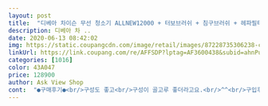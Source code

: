 ```yaml
---
layout: post 
title:  "디베아 차이슨 무선 청소기 ALLNEW12000 + 터보브러쉬 + 침구브러쉬 + 헤파필터 2p, 혼합 색상" 
description: 디베아 차 ..
date: 2020-06-13 08:42:02 
img: https://static.coupangcdn.com/image/retail/images/87228735306238-cfc227ab-1cde-474c-9970-05c8845d0f21.jpg 
linkUrl: https://link.coupang.com/re/AFFSDP?lptag=AF3600438&subid=ahnPublicAsk&pageKey=270123932&itemId=848194537&vendorItemId=5156447743&traceid=V0-113-d3e27957787883bd 
categories: [1016] 
color: 43A047 
price: 128900 
author: Ask View Shop 
cont:  "●구매후기●<br/>구성도 좋고<br/>구성이 골고루 좋더라고요.<br/>^^<br/>구입후 잘 사용하다가 갑자기 모터가 작동하지 않아서 나우홈 카카오톡 채팅으로 연락을 했더니 두말 않고 교환해주셨어요<br/>굳이 지금 리뷰를 쓰러 온 이유는 나우홈의 AS때문입니다<br/>그게 먼지도 더 잘 보이게 해주고 좋네요.<br/>^^<br/>그때도 나우홈에서 회수 교체배송까지 다 무료로  진행해주셨어요<br/>그리고 4월에 브러시의 조명이 켜졌다 꺼졌다 하길래 카톡 채팅으로 영상을 보냈더니<br/>그후 잘 쓰고 있다가 며칠 전에 브러시에서 이상한 소리가 나길래 또 연락을 드렸죠<br/>기존사용하던 유선 청소기는 줄때문에 사용하기 불편하다고 느껴서 무선청소기를 검색하던중 차이슨청소기에 눈길이 갔습니다^^ 구매하신분들 평도 좋고 가격대비 디자인이나 성능도 괜찮다고 믿고 구매를 결정하였습니다^^ 포장상태도 좋구  배송도 빨랐어요!!  생각보다 우수하다는 평을 하고싶네요.<br/>.<br/><br/>나우홈 쪽에서도 사진으로 이렇게 해보라면서 알려주셔서 그대로 했더니 바로 정상 작동했습니다 브러시에 이물질이 끼면 그런 증상이 생긴다고 친절히 알려주셨어요<br/>눈에 보이지 않던 먼지들이 많이 나오더라고요.<br/>깜놀<br/>다른 고가의 무선청소기들과 견주어도 크게 손색없을듯하네요 ㅎ<br/>많이 팔아 번창하세요^^<br/>먼지통도 버튼하나 누르면 버리기 쉬워서<br/>무겁지 않고 간편히 수시로 사용하기좋은데 헤드부분이 뭔가(?) 헐겁다고해야할까요? 힘이 없어서 이쪽저쪽으로 움직이긴했어요 흡입되는 소리도 크지않아서 흡입력이 떨어지나?했는데 그렇지는 않았어요소음은 작으면서 흡입력은 나쁘지않았어요!! 디자인이나 색상도 감각적입니다♡ 사은품도 감사해요 오래오래 잘 사용하고싶네요^^<br/>무선은 처음이예요.<br/><br/>물론 제가 산 물건이 잔고장 없이 오래 쓰면 그게 제일 좋겠지만 사용하다보면 크고 작은 문제가 발생할 수도 있는데 이렇게 신속하게 처리가 되니까 그게 참 좋더군요<br/>받자마자 배터리 충전부터 했어요.<br/><br/>사용하기 편하고 분리해서 물청소 하기도 편했어요.<br/>^^<br/>사진도 찍어서 보내구요<br/>사후관리까지 확실히 해주시면 정말 좋을듯합니다!!!^^<br/>세칸 다 채워지고 청소기 돌려보니 잘되요.<br/><br/>소음도 이정도면 so so예요.<br/><br/>아 충전중에는 사용이 안되네요;;  전 고장인지 알고 당황했었거든요 ㅎㅎ 사용시엔 꼭!  충전기선은 빼고 쓰세요 저같은분은.<br/>.<br/> 없으시겠죠?ㅋㅋ<br/>유선이나 로봇 청소기는 사용해봤는데<br/>이 과정이 영업일 기준 4일 (목.<br/> 금.<br/>월.<br/>화) 걸렸습니다<br/>이 두 번으로 물건의 성능과 상관없이 나우홈이라는 회사에 대한 신뢰가 급상승했습니다<br/>잘 쓰고 있어요.<br/>^^<br/>전 2월3일에 구매했어요<br/>정말 정말 감사했어요<br/>창문틀 청소하기에 틈새 브러쉬도 좋구요.<br/>^^<br/>천원 할인 쿠폰으로 119.<br/>000원에 구입했어요.<br/><br/>청소기 헤드부분에 led는 크게 기대 안했는데<br/>청소기도 잘 되고<br/>침구브러쉬로 솜이불 청소해 보니<br/>튼튼한거 같아요.<br/><br/>합리적인 가격에<br/>헤파필터도 하나 더 줘서 좋아요.<br/>^^<br/>혹시 중국 제품이라 AS를 제대로 못 받으면 어쩌나 염려하는 분들이 있다면 그런 걱정은 안 하셔도 된다고 말씀드리고 싶어요<br/>" 
---
```

